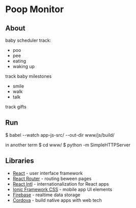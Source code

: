 # Poop Monitor

## About

baby scheduler
track:
- poo
- pee
- eating
- waking up

track baby milestones
- smile 
- walk 
- talk

track gifts


## Run


$ babel --watch app-js-src/ --out-dir www/js/build/

in another term
$ cd www/
$ python -m SimpleHTTPServer

## Libraries

- [React](http://facebook.github.io/react/) - user interface framework
- [React Router](https://rackt.github.io/react-router/) - routing beween pages
- [React Intl](http://formatjs.io/react/) - internationalization for React apps
- [Ionic Framework CSS](http://ionicframework.com/) - mobile app UI elements
- [Firebase](https://www.firebase.com/) - realtime data storage
- [Cordova](https://cordova.apache.org/) - build native apps with web tech